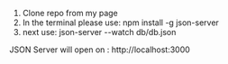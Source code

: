 1. Clone repo from my page
2. In the terminal please use: npm install -g json-server
3. next use: json-server --watch db/db.json


JSON Server will open on : http://localhost:3000